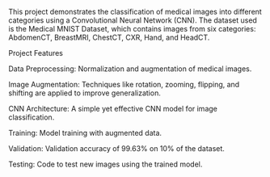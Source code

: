 This project demonstrates the classification of medical images into different categories using a Convolutional Neural Network (CNN). The dataset used is the Medical MNIST Dataset, which contains images from six categories: AbdomenCT, BreastMRI, ChestCT, CXR, Hand, and HeadCT.

Project Features

Data Preprocessing: Normalization and augmentation of medical images.

Image Augmentation: Techniques like rotation, zooming, flipping, and shifting are applied to improve generalization.

CNN Architecture: A simple yet effective CNN model for image classification.

Training: Model training with augmented data.

Validation: Validation accuracy of 99.63% on 10% of the dataset.

Testing: Code to test new images using the trained model.
